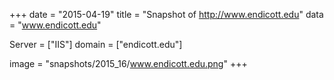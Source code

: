 
+++
date = "2015-04-19"
title = "Snapshot of http://www.endicott.edu"
data = "www.endicott.edu"

Server = ["IIS"]
domain = ["endicott.edu"]

  image = "snapshots/2015_16/www.endicott.edu.png"
+++
#
